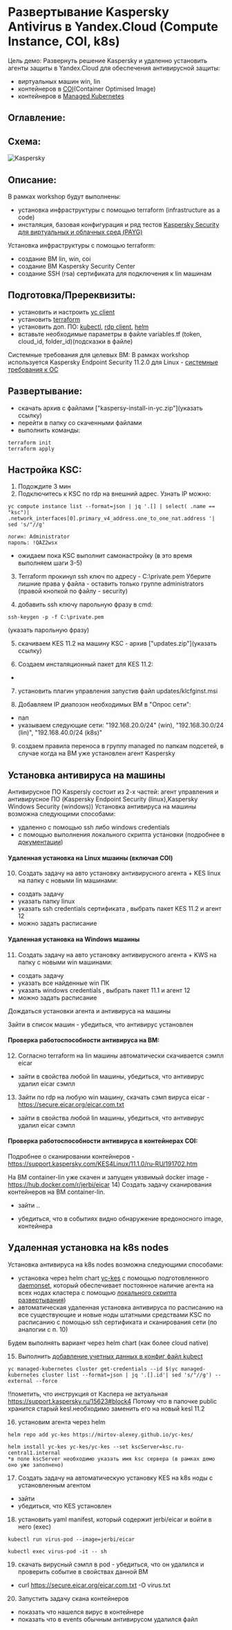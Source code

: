 # Развертывание Kaspersky Antivirus в Yandex.Cloud (Compute Instance, COI, k8s)
Цель демо: Развернуть решение Kaspersky и удаленно установить агенты защиты в Yandex.Cloud для обеспечения антивирусной защиты:
- виртуальных машин win, lin 
- контейнеров в [COI](https://cloud.yandex.ru/docs/cos/concepts/)(Container Optimised Image) 
- контейнеров в [Managed Kubernetes](https://cloud.yandex.ru/docs/managed-kubernetes/)

## Оглавление:


## Схема:
![Kaspersky](https://user-images.githubusercontent.com/85429798/126876607-b05967ee-5f22-4ad0-b128-fa25704d0821.png)



## Описание:
В рамках workshop будут выполнены:
- установка инфраструктуры с помощью terraform (infrastructure as a code)
- инсталяция, базовая конфигурация и ряд тестов [Kaspersky Security для виртуальных и облачных сред (PAYG)](https://cloud.yandex.ru/marketplace/products/f2eghdh3f8nnbu389nsh) 

Установка инфраструктуры с помощью terraform:
- создание ВМ lin, win, coi
- создание ВМ Kaspersky Security Center
- создание SSH (rsa) сертификата для подключения к lin машинам

## Подготовка/Пререквизиты:
- установить и настроить [yc client](https://cloud.yandex.ru/docs/cli/quickstart)
- установить [terraform](https://www.terraform.io/downloads.html)
- установить доп. ПО: [kubectl](https://kubernetes.io/ru/docs/tasks/tools/install-kubectl/), [rdp client](https://apps.apple.com/ru/app/microsoft-remote-desktop/id1295203466?mt=12), [helm](https://helm.sh/docs/intro/install/)
- вставьте необходимые параметры в файле variables.tf (token, cloud_id, folder_id)(подсказки в файле)

Системные требования для целевых ВМ:
В рамках workshop используется Kaspersky Endpoint Security 11.2.0 для Linux - [системные требования к ОС](https://support.kaspersky.com/KES4Linux/11.2.0/ru-RU/206762.htm)


## Развертывание:
- скачать архив с файлами ["kaspersy-install-in-yc.zip"](указать ссылку)
- перейти в папку со скаченными файлами
- выполнить команды:
```
terraform init
terraform apply 
```

## Настройка KSC:
1) Подождите 3 мин
2) Подключитесь к KSC по rdp на внешний адрес. Узнать IP можно:

```
yc compute instance list --format=json | jq '.[] | select( .name == "ksc")| .network_interfaces[0].primary_v4_address.one_to_one_nat.address '| sed 's/"//g'
```

```
логин: Administrator
пароль: !QAZ2wsx
```
- ожидаем пока KSC выполнит самонастройку (в это время выполняем шаги 3-5)

3) Terraform прокинул ssh ключ по адресу - C:\private.pem
Уберите лишние права у файла - оставить только группе administrators (правой кнопкой по файлу - security)

4) добавить ssh ключу парольную фразу в cmd:

```
ssh-keygen -p -f C:\private.pem 
```
(указать парольную фразу)

5) скачиваем KES 11.2 на машину KSC - архив ["updates.zip"](указать ссылку)

6) Создаем инсталяционный пакет для KES 11.2:
- 

7) установить плагин управления запустив файл updates/klcfginst.msi

8) Добавляем IP диапозон необходимых ВМ в "Опрос сети":
- пап
- указываем следующие сети: "192.168.20.0/24" (win), "192.168.30.0/24 (lin)", "192.168.40.0/24 (k8s)"

9) создаем правила переноса в группу managed по папкам подсетей, в случае когда на ВМ уже установлен агент Kaspersky

## Установка антивируса на машины
Антивирусное ПО Kaspersly состоит из 2-х частей: агент управления и антивирусное ПО (Kaspersky Endpoint Security (linux),Kaspersky Windows Security (windows))
Установка антивируса на машины возможна следующими способами:
- удаленно с помощью ssh либо windows credentials
- с помощью выполнения локального скрипта установки (подробнее в [документации](https://support.kaspersky.ru/15623#block4)) 

#### Удаленная установка на Linux мшаины (включая COI)
10) Создать задачу на авто установку антивирусного агента + KES linux на папку с новыми lin машинами:
- создать задачу
- указать папку linux 
- указать ssh credentials сертификата , выбрать пакет KES 11.2 и агент 12
- можно задать расписание

#### Удаленная установка на Windows мшаины 
11) Создать задачу на авто установку антивирусного агента + KWS на папку с новыми win машинами:
- создать задачу
- указать все найденные win ПК
- указать windows credentials , выбрать пакет 11.1 и агент 12 
- можно задать расписание

Дождаться установки агента и антивируса на машины

Зайти в список машин - убедиться, что антивирус установлен

#### Проверка работоспособности антивируса на ВМ:
12) Согласно terraform на lin машины автоматически скачивается сэмпл eicar 
- зайти в свойства любой lin машины, убедиться, что антивирус удалил eicar сэмпл

13) Зайти по rdp на любую win машину, скачать сэмп вируса eicar - https://secure.eicar.org/eicar.com.txt
- зайти в свойства любой lin машины, убедиться, что антивирус удалил eicar сэмпл

#### Проверка работоспособности антивируса в контейнерах COI:
Подробнее о сканировании контейнеров - https://support.kaspersky.com/KES4Linux/11.1.0/ru-RU/191702.htm

На ВМ container-lin уже скачен и запущен уязвимый docker image - https://hub.docker.com/r/jerbi/eicar
14) Создать задачу сканирования контейнеров на ВМ container-lin. 
- зайти ..

- убедиться, что в событиях видно обнаружение вредоносного image, контейнера

## Удаленная установка на k8s nodes
Установка антивируса на k8s nodes возможна следующими способами:
- установка через helm chart [yc-kes](https://mirtov-alexey.github.io/yc-kes/) с помощью подготовленного [daemonset](https://kubernetes.io/docs/concepts/workloads/controllers/daemonset/), который обеспечивает постоянное наличие агента на всех нодах кластера с помощью [локального скрипта развертывания](https://support.kaspersky.ru/15623#block4)) 
- автоматическая удаленная установка антивируса по расписанию на все существующие и новые ноды штатными средствами KSC по расписанию c помощью ssh сертификата и сканирования сети (по аналогии с п. 10)

Будем выполнять вариант через helm chart (как более cloud native)

15) Выполнить [добавление учетных данных в конфиг файл kubect](https://cloud.yandex.ru/docs/managed-kubernetes/quickstart#add-conf)

```
yc managed-kubernetes cluster get-credentials --id $(yc managed-kubernetes cluster list --format=json | jq '.[].id'| sed 's/"//g') --external --force
```

!!пометить, что инструкция от Каспера не актуальная https://support.kaspersky.ru/15623#block4
Потому что в папочке public хранится старый kesl.необходимо заменить его на новый kesl 11.2

16) установим агента через helm

```
helm repo add yc-kes https://mirtov-alexey.github.io/yc-kes/ 

helm install yc-kes yc-kes/yc-kes --set kscServer=ksc.ru-central1.internal
*в поле kscServer необходимо указать имя ksc сервера (в рамках демо оно уже заполнено)
```

17) Создать задачу на автоматическую установку KES на k8s ноды с установленным агентом
- зайти
- убедиться, что KES установлен

18) установить yaml manifest, который содержит jerbi/eicar и войти в него (exec)
```
kubectl run virus-pod --image=jerbi/eicar

kubectl exec virus-pod -it -- sh 
```

19) скачать вирусный сэмпл в pod - убедиться, что он удалился и проверить событие в свойствах данной ВМ
- curl https://secure.eicar.org/eicar.com.txt -O virus.txt

20) Запустить задачу скана контейнеров 
- показать что нашелся вирус в контейнере
- показать что в events обычным антивирусом удалился файл







